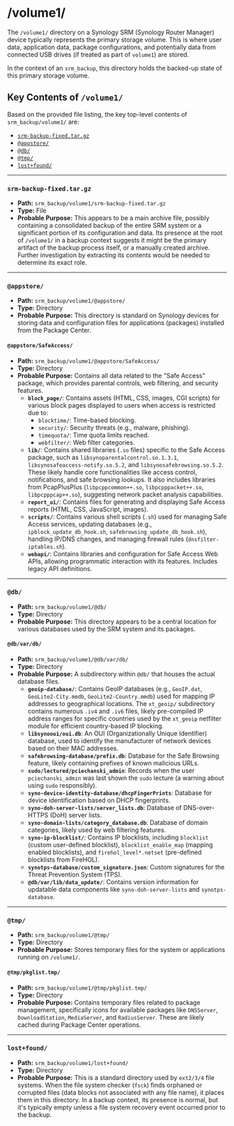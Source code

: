 # /volume1/

The `/volume1/` directory on a Synology SRM (Synology Router Manager) device typically represents the primary storage volume. This is where user data, application data, package configurations, and potentially data from connected USB drives (if treated as part of `volume1`) are stored.

In the context of an `srm_backup`, this directory holds the backed-up state of this primary storage volume.

## Key Contents of `/volume1/`

Based on the provided file listing, the key top-level contents of `srm_backup/volume1/` are:

*   [`srm-backup-fixed.tar.gz`](#srm-backup-fixedtargz)
*   [`@appstore/`](#appstore)
*   [`@db/`](#db)
*   [`@tmp/`](#tmp)
*   [`lost+found/`](#lostfound)

---

### `srm-backup-fixed.tar.gz`

*   **Path:** `srm_backup/volume1/srm-backup-fixed.tar.gz`
*   **Type:** File
*   **Probable Purpose:** This appears to be a main archive file, possibly containing a consolidated backup of the entire SRM system or a significant portion of its configuration and data. Its presence at the root of `/volume1/` in a backup context suggests it might be the primary artifact of the backup process itself, or a manually created archive. Further investigation by extracting its contents would be needed to determine its exact role.

---

### `@appstore/`

*   **Path:** `srm_backup/volume1/@appstore/`
*   **Type:** Directory
*   **Probable Purpose:** This directory is standard on Synology devices for storing data and configuration files for applications (packages) installed from the Package Center.

#### `@appstore/SafeAccess/`

*   **Path:** `srm_backup/volume1/@appstore/SafeAccess/`
*   **Type:** Directory
*   **Probable Purpose:** Contains all data related to the "Safe Access" package, which provides parental controls, web filtering, and security features.
    *   **`block_page/`**: Contains assets (HTML, CSS, images, CGI scripts) for various block pages displayed to users when access is restricted due to:
        *   `blocktime/`: Time-based blocking.
        *   `security/`: Security threats (e.g., malware, phishing).
        *   `timequota/`: Time quota limits reached.
        *   `webfilter/`: Web filter categories.
    *   **`lib/`**: Contains shared libraries (`.so` files) specific to the Safe Access package, such as `libsynoparentalcontrol.so.1.3.1`, `libsynosafeaccess-notify.so.5.2`, and `libsynosafebrowsing.so.5.2`. These likely handle core functionalities like access control, notifications, and safe browsing lookups. It also includes libraries from PcapPlusPlus (`libpcppcommon++.so`, `libpcpppacket++.so`, `libpcpppcap++.so`), suggesting network packet analysis capabilities.
    *   **`report_ui/`**: Contains files for generating and displaying Safe Access reports (HTML, CSS, JavaScript, images).
    *   **`scripts/`**: Contains various shell scripts (`.sh`) used for managing Safe Access services, updating databases (e.g., `ipblock_update_db_hook.sh`, `safebrowsing_update_db_hook.sh`), handling IP/DNS changes, and managing firewall rules (`dnsfilter-iptables.sh`).
    *   **`webapi/`**: Contains libraries and configuration for Safe Access Web APIs, allowing programmatic interaction with its features. Includes legacy API definitions.

---

### `@db/`

*   **Path:** `srm_backup/volume1/@db/`
*   **Type:** Directory
*   **Probable Purpose:** This directory appears to be a central location for various databases used by the SRM system and its packages.

#### `@db/var/db/`

*   **Path:** `srm_backup/volume1/@db/var/db/`
*   **Type:** Directory
*   **Probable Purpose:** A subdirectory within `@db/` that houses the actual database files.
    *   **`geoip-database/`**: Contains GeoIP databases (e.g., `GeoIP.dat`, `GeoLite2-City.mmdb`, `GeoLite2-Country.mmdb`) used for mapping IP addresses to geographical locations. The `xt_geoip/` subdirectory contains numerous `.iv4` and `.iv6` files, likely pre-compiled IP address ranges for specific countries used by the `xt_geoip` netfilter module for efficient country-based IP blocking.
    *   **`libsynooui/oui.db`**: An OUI (Organizationally Unique Identifier) database, used to identify the manufacturer of network devices based on their MAC addresses.
    *   **`safebrowsing-database/prefix.db`**: Database for the Safe Browsing feature, likely containing prefixes of known malicious URLs.
    *   **`sudo/lectured/pciechanski_admin`**: Records when the user `pciechanski_admin` was last shown the `sudo` lecture (a warning about using `sudo` responsibly).
    *   **`syno-device-identity-database/dhcpFingerPrints`**: Database for device identification based on DHCP fingerprints.
    *   **`syno-doh-server-lists/server_lists.db`**: Database of DNS-over-HTTPS (DoH) server lists.
    *   **`syno-domain-lists/category_database.db`**: Database of domain categories, likely used by web filtering features.
    *   **`syno-ip-blocklist/`**: Contains IP blocklists, including `blocklist` (custom user-defined blocklist), `blocklist_enable_map` (mapping enabled blocklists), and `firehol_level*.netset` (pre-defined blocklists from FireHOL).
    *   **`synotps-database/custom_signature.json`**: Custom signatures for the Threat Prevention System (TPS).
    *   **`@db/var/lib/data_update/`**: Contains version information for updatable data components like `syno-doh-server-lists` and `synotps-database`.

---

### `@tmp/`

*   **Path:** `srm_backup/volume1/@tmp/`
*   **Type:** Directory
*   **Probable Purpose:** Stores temporary files for the system or applications running on `/volume1/`.

#### `@tmp/pkglist.tmp/`

*   **Path:** `srm_backup/volume1/@tmp/pkglist.tmp/`
*   **Type:** Directory
*   **Probable Purpose:** Contains temporary files related to package management, specifically icons for available packages like `DNSServer`, `DownloadStation`, `MediaServer`, and `RadiusServer`. These are likely cached during Package Center operations.

---

### `lost+found/`

*   **Path:** `srm_backup/volume1/lost+found/`
*   **Type:** Directory
*   **Probable Purpose:** This is a standard directory used by `ext2/3/4` file systems. When the file system checker (`fsck`) finds orphaned or corrupted files (data blocks not associated with any file name), it places them in this directory. In a backup context, its presence is normal, but it's typically empty unless a file system recovery event occurred prior to the backup.